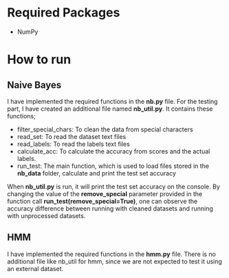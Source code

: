 # Required Packages

 - NumPy


# How to run

## Naive Bayes

I have implemented the required functions in the **nb.py** file. For the testing part, I have created an additional file named **nb_util.py**. It contains these functions;

- filter_special_chars: To clean the data from special characters
- read_set: To read the dataset text files
- read_labels: To read the labels text files
- calculate_acc: To calculate the accuracy from scores and the actual labels.
- run_test: The main function, which is used to load files stored in the **nb_data** folder, calculate and print the test set accuracy

When **nb_util.py** is run, it will print the test set accuracy on the console. By changing the value of the **remove_special** parameter provided in the function call **run_test(remove_special=True)**, one can observe the accuracy difference between running with cleaned datasets and running with unprocessed datasets.



## HMM

I have implemented the required functions in the **hmm.py** file. There is no additional file like nb_util for hmm, since we are not expected to test it using an external dataset.
